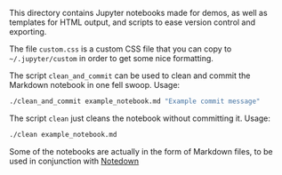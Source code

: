 This directory contains Jupyter notebooks made for demos,
as well as templates for HTML output, and scripts to ease version control and
exporting.

The file `custom.css` is a custom CSS file that you can copy to
`~/.jupyter/custom` in order to get some nice formatting.

The script `clean_and_commit` can be used to clean and commit the Markdown
notebook in one fell swoop. Usage:

```bash
./clean_and_commit example_notebook.md "Example commit message"
```

The script `clean` just cleans the notebook without committing it.
Usage:

```bash
./clean example_notebook.md
```

Some of the notebooks are actually in the form of Markdown files,
to be used in conjunction with [Notedown](https://github.com/ml4ai/notedown)
